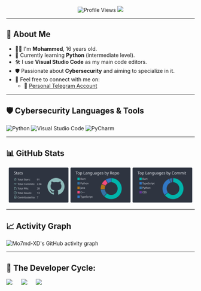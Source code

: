 <!-- Profile views & Telegram -->
<p align="center">
  <img src="https://komarev.com/ghpvc/?username=Mo7md-XD&style=flat&color=orange&label=PROFILE+VIEWS" alt="Profile Views">
  <a href="https://t.me/Mohammed_Jalambo"><img src="https://img.shields.io/badge/My_Telegram-blue?style=flat&logo=telegram"></a>
</p>

---

## 👋 About Me

- 🧑‍💻 I'm **Mohammed**, 16 years old.
- 🐍 Currently learning **Python** (intermediate level).
- 🛠️ I use **Visual Studio Code** as my main code editors.
- 🛡️ Passionate about **Cybersecurity** and aiming to specialize in it.
- 💬 Feel free to connect with me on:
  - 📱 [Personal Telegram Account](https://t.me/Mohammed_Jalambo)

---

## 🛡️ Cybersecurity Languages & Tools

![Python](https://img.shields.io/badge/Python-FFD43B?style=flat&logo=python&logoColor=darkgreen)
![Visual Studio Code](https://img.shields.io/badge/VS_Code-0078D7?style=flat&logo=visual-studio-code&logoColor=white)
![PyCharm](https://img.shields.io/badge/PyCharm-000000?style=flat&logo=pycharm&logoColor=white)

---

## 📊 GitHub Stats
<p align="center">
  <img src="https://raw.githubusercontent.com/SP-XD/profile-summary-cards/master/profile-summary-card-output/nord_dark/3-stats.svg" width="32%">
  <img src="https://raw.githubusercontent.com/SP-XD/profile-summary-cards/master/profile-summary-card-output/nord_dark/1-repos-per-language.svg" width="32%">
  <img src="https://raw.githubusercontent.com/SP-XD/profile-summary-cards/master/profile-summary-card-output/nord_dark/2-most-commit-language.svg" width="32%">
</p>

---

## 📈 Activity Graph
![Mo7md-XD's GitHub activity graph](https://github-readme-activity-graph.vercel.app/graph?username=Mo7md-XD&theme=react-dark)

---

## 🔄 The Developer Cycle:
<img src="https://raw.githubusercontent.com/Tarikul-Islam-Anik/Animated-Fluent-Emojis/master/Emojis/Smilies/Face%20with%20Spiral%20Eyes.png" width="10%">
&nbsp;&nbsp;&nbsp;&nbsp;
<img src="https://raw.githubusercontent.com/Tarikul-Islam-Anik/Animated-Fluent-Emojis/master/Emojis/Smilies/Relieved%20Face.png" width="10%">
&nbsp;&nbsp;&nbsp;&nbsp;
<img src="https://raw.githubusercontent.com/Tarikul-Islam-Anik/Animated-Fluent-Emojis/master/Emojis/Smilies/Astonished%20Face.png" width="10%">
